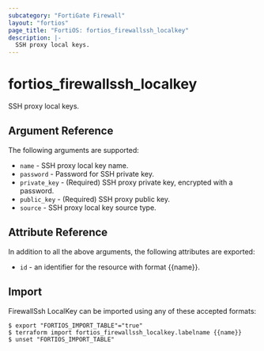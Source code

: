 ```yaml
---
subcategory: "FortiGate Firewall"
layout: "fortios"
page_title: "FortiOS: fortios_firewallssh_localkey"
description: |-
  SSH proxy local keys.
---
```


# fortios_firewallssh_localkey
SSH proxy local keys.

## Argument Reference


The following arguments are supported:

* `name` - SSH proxy local key name.
* `password` - Password for SSH private key.
* `private_key` - (Required) SSH proxy private key, encrypted with a password.
* `public_key` - (Required) SSH proxy public key.
* `source` - SSH proxy local key source type.


## Attribute Reference

In addition to all the above arguments, the following attributes are exported:
* `id` - an identifier for the resource with format {{name}}.

## Import

FirewallSsh LocalKey can be imported using any of these accepted formats:
```
$ export "FORTIOS_IMPORT_TABLE"="true"
$ terraform import fortios_firewallssh_localkey.labelname {{name}}
$ unset "FORTIOS_IMPORT_TABLE"
```
